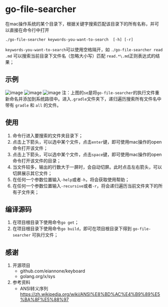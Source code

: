 # go-file-searcher
在mac操作系统的某个目录下，根据关键字搜索匹配该目录下的所有名称，并可以直接在命令行中打开
```
./go-file-searcher keywords-you-want-to-search  [-h] [-r]
```
`keywords-you-want-to-search`可以使用空格隔开，如 `./go-file-searcher read .md` 可以搜索当前目录下文件名（忽略大小写）匹配 `read.*\.md`正则表达式的结果；

## 示例
![image](https://github.com/Carbs0126/go-file-searcher/assets/14228871/03cff9fd-a718-4d45-a79a-5164b5009842)
![image](https://github.com/Carbs0126/go-file-searcher/assets/14228871/3a0a2faf-cf06-4f7e-afe8-ab7d68d010f7)
![image](https://github.com/Carbs0126/go-file-searcher/assets/14228871/fee612ef-8c19-440f-9488-23f4151838de)
注：上图的`se`是将`go-file-searcher`的执行文件重新命名并添加到系统路径中。进入`.gradle`文件夹下，递归遍历搜索所有文件名中带有 `gradle` 和 `all` 的文件。

## 使用
1. 命令行进入要搜索的文件夹目录下；
2. 点击上下箭头，可以选中某个文件，点击``enter``键，即可使用mac操作的open命令打开该文件；
3. 点击上下箭头，可以选中某个文件，点击``space``键，即可使用mac操作的open命令打开该文件的目录；
4. 当文件较多，输出的行数大于一屏时，会自动切屏。此时点击左右箭头，可以切屏展示其它文件；
5. 在任何一个参数位置输入`-help`或者`-h`，将会获取使用帮助；
6. 在任何一个参数位置输入`-recursive`或者`-r`，将会递归遍历当前文件夹下的所有子文件夹；

## 编译源码
1. 在项目根目录下使用命令``go get``；
2. 在项目根目录下使用命令``go build``，即可在项目根目录下得到 `go-file-searcher` 可执行文件；

## 感谢
1. 开源项目
   - github.com/eiannone/keyboard
   - golang.org/x/sys
2. 参考资料
   - ANSI转义序列 https://zh.wikipedia.org/wiki/ANSI%E8%BD%AC%E4%B9%89%E5%BA%8F%E5%88%97
